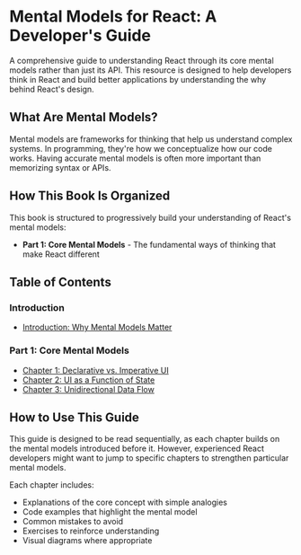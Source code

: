 # Mental Models for React: A Developer's Guide

A comprehensive guide to understanding React through its core mental models rather than just its API. This resource is designed to help developers think in React and build better applications by understanding the why behind React's design.

## What Are Mental Models?

Mental models are frameworks for thinking that help us understand complex systems. In programming, they're how we conceptualize how our code works. Having accurate mental models is often more important than memorizing syntax or APIs.

## How This Book Is Organized

This book is structured to progressively build your understanding of React's mental models:

- **Part 1: Core Mental Models** - The fundamental ways of thinking that make React different

## Table of Contents

### Introduction

- [Introduction: Why Mental Models Matter](introduction/why-mental-models-matter.md)

### Part 1: Core Mental Models

- [Chapter 1: Declarative vs. Imperative UI](part1-core-mental-models/ch1-declarative-vs-imperative.md)
- [Chapter 2: UI as a Function of State](part1-core-mental-models/ch2-ui-as-a-function-of-state.md)
- [Chapter 3: Unidirectional Data Flow](part1-core-mental-models/ch3-unidirectional-data-flow.md)

## How to Use This Guide

This guide is designed to be read sequentially, as each chapter builds on the mental models introduced before it. However, experienced React developers might want to jump to specific chapters to strengthen particular mental models.

Each chapter includes:

- Explanations of the core concept with simple analogies
- Code examples that highlight the mental model
- Common mistakes to avoid
- Exercises to reinforce understanding
- Visual diagrams where appropriate
